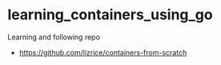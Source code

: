 # learning_containers_using_go

Learning and following repo

- https://github.com/lizrice/containers-from-scratch

